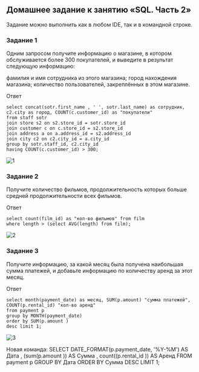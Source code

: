 ## Домашнее задание к занятию «SQL. Часть 2»


Задание можно выполнить как в любом IDE, так и в командной строке.

### Задание 1
Одним запросом получите информацию о магазине, в котором обслуживается более 300 покупателей, и выведите в результат следующую информацию:

фамилия и имя сотрудника из этого магазина;
город нахождения магазина;
количество пользователей, закреплённых в этом магазине.

Ответ
```
select concat(sotr.first_name , ' ', sotr.last_name) as сотрудник,  c2.city as город, COUNT(c.customer_id) as "покупатели"
from staff sotr
join store s2 on s2.store_id = sotr.store_id 
join customer c on c.store_id = s2.store_id
join address a on a.address_id = s2.address_id 
join city c2 on c2.city_id = a.city_id 
group by sotr.staff_id, c2.city_id 
having COUNT(c.customer_id) > 300;
```
![1](https://github.com/slava1005/FOPS-13/assets/114395964/9f9eaa40-5c5b-4601-98a9-1ed55a1c19f4)

### Задание 2
Получите количество фильмов, продолжительность которых больше средней продолжительности всех фильмов.

Ответ
```
select count(film_id) as "кол-во фильмов" from film 
where length > (select AVG(length) from film);
```
![2](https://github.com/slava1005/FOPS-13/assets/114395964/1cad286d-4f6d-4632-b07e-0cdb9f73375b)

### Задание 3
Получите информацию, за какой месяц была получена наибольшая сумма платежей, и добавьте информацию по количеству аренд за этот месяц.

Ответ
```
select month(payment_date) as месяц, SUM(p.amount) "сумма платежей", COUNT(p.rental_id) "кол-во аренд" 
from payment p
group by MONTH(payment_date)
order by SUM(p.amount ) 
desc limit 1;
```
![3](https://github.com/slava1005/FOPS-13/assets/114395964/04d0b061-affc-4c40-a94a-7b7e295d650b)

Новая команда:
SELECT DATE_FORMAT(p.payment_date, '%Y-%M') AS Дата , (sum(p.amount )) AS Сумма , count((p.rental_id )) AS Аренд
FROM payment p 
GROUP BY Дата
ORDER BY Сумма DESC
LIMIT 1;
